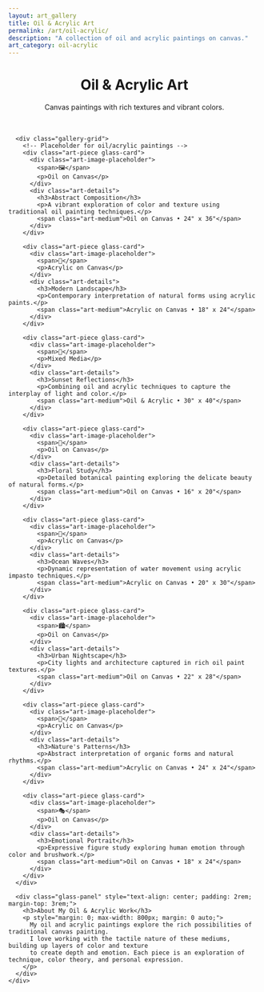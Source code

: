 ```yaml
---
layout: art_gallery
title: Oil & Acrylic Art
permalink: /art/oil-acrylic/
description: "A collection of oil and acrylic paintings on canvas."
art_category: oil-acrylic
---
```


<div class="main-content">
  <div class="glass-container container">
    <div class="glass-card">
      <header style="text-align: center; margin-bottom: 3rem;">
        <h1>Oil & Acrylic Art</h1>
        <p>Canvas paintings with rich textures and vibrant colors.</p>
      </header>

      <div class="gallery-grid">
        <!-- Placeholder for oil/acrylic paintings -->
        <div class="art-piece glass-card">
          <div class="art-image-placeholder">
            <span>🖼️</span>
            <p>Oil on Canvas</p>
          </div>
          <div class="art-details">
            <h3>Abstract Composition</h3>
            <p>A vibrant exploration of color and texture using traditional oil painting techniques.</p>
            <span class="art-medium">Oil on Canvas • 24" x 36"</span>
          </div>
        </div>

        <div class="art-piece glass-card">
          <div class="art-image-placeholder">
            <span>🎨</span>
            <p>Acrylic on Canvas</p>
          </div>
          <div class="art-details">
            <h3>Modern Landscape</h3>
            <p>Contemporary interpretation of natural forms using acrylic paints.</p>
            <span class="art-medium">Acrylic on Canvas • 18" x 24"</span>
          </div>
        </div>

        <div class="art-piece glass-card">
          <div class="art-image-placeholder">
            <span>🌅</span>
            <p>Mixed Media</p>
          </div>
          <div class="art-details">
            <h3>Sunset Reflections</h3>
            <p>Combining oil and acrylic techniques to capture the interplay of light and color.</p>
            <span class="art-medium">Oil & Acrylic • 30" x 40"</span>
          </div>
        </div>

        <div class="art-piece glass-card">
          <div class="art-image-placeholder">
            <span>🌸</span>
            <p>Oil on Canvas</p>
          </div>
          <div class="art-details">
            <h3>Floral Study</h3>
            <p>Detailed botanical painting exploring the delicate beauty of natural forms.</p>
            <span class="art-medium">Oil on Canvas • 16" x 20"</span>
          </div>
        </div>

        <div class="art-piece glass-card">
          <div class="art-image-placeholder">
            <span>🌊</span>
            <p>Acrylic on Canvas</p>
          </div>
          <div class="art-details">
            <h3>Ocean Waves</h3>
            <p>Dynamic representation of water movement using acrylic impasto techniques.</p>
            <span class="art-medium">Acrylic on Canvas • 20" x 30"</span>
          </div>
        </div>

        <div class="art-piece glass-card">
          <div class="art-image-placeholder">
            <span>🏙️</span>
            <p>Oil on Canvas</p>
          </div>
          <div class="art-details">
            <h3>Urban Nightscape</h3>
            <p>City lights and architecture captured in rich oil paint textures.</p>
            <span class="art-medium">Oil on Canvas • 22" x 28"</span>
          </div>
        </div>

        <div class="art-piece glass-card">
          <div class="art-image-placeholder">
            <span>🌿</span>
            <p>Acrylic on Canvas</p>
          </div>
          <div class="art-details">
            <h3>Nature's Patterns</h3>
            <p>Abstract interpretation of organic forms and natural rhythms.</p>
            <span class="art-medium">Acrylic on Canvas • 24" x 24"</span>
          </div>
        </div>

        <div class="art-piece glass-card">
          <div class="art-image-placeholder">
            <span>🎭</span>
            <p>Oil on Canvas</p>
          </div>
          <div class="art-details">
            <h3>Emotional Portrait</h3>
            <p>Expressive figure study exploring human emotion through color and brushwork.</p>
            <span class="art-medium">Oil on Canvas • 18" x 24"</span>
          </div>
        </div>
      </div>

      <div class="glass-panel" style="text-align: center; padding: 2rem; margin-top: 3rem;">
        <h3>About My Oil & Acrylic Work</h3>
        <p style="margin: 0; max-width: 800px; margin: 0 auto;">
          My oil and acrylic paintings explore the rich possibilities of traditional canvas painting. 
          I love working with the tactile nature of these mediums, building up layers of color and texture 
          to create depth and emotion. Each piece is an exploration of technique, color theory, and personal expression.
        </p>
      </div>
    </div>
  </div>
</div>

<style>
.art-image-placeholder {
  width: 100%;
  height: 250px;
  background: linear-gradient(135deg, var(--theme-accent), var(--theme-accent-secondary));
  display: flex;
  flex-direction: column;
  align-items: center;
  justify-content: center;
  color: white;
  border-radius: 12px;
  margin-bottom: 1rem;
}

.art-image-placeholder span {
  font-size: 4rem;
  margin-bottom: 0.5rem;
}

.art-image-placeholder p {
  font-size: 1rem;
  margin: 0;
  opacity: 0.9;
}

.art-details h3 {
  color: var(--text-primary);
  margin: 0 0 0.5rem 0;
  font-size: 1.2rem;
}

.art-details p {
  color: var(--text-secondary);
  margin: 0 0 1rem 0;
  line-height: 1.5;
}

.art-medium {
  background: var(--glass-bg-medium);
  color: var(--theme-accent);
  padding: 0.5rem 0.75rem;
  border-radius: 6px;
  font-size: 0.9rem;
  font-weight: 500;
}

.gallery-grid {
  display: grid;
  grid-template-columns: repeat(auto-fit, minmax(300px, 1fr));
  gap: 2rem;
  margin-bottom: 2rem;
}

.art-piece {
  transition: all 0.3s cubic-bezier(0.4, 0, 0.2, 1);
  cursor: pointer;
}

.art-piece:hover {
  transform: translateY(-5px);
  box-shadow: 0 12px 30px rgba(0, 0, 0, 0.2);
}

@media (max-width: 768px) {
  .gallery-grid {
    grid-template-columns: 1fr;
    gap: 1.5rem;
  }
  
  .art-image-placeholder {
    height: 200px;
  }
  
  .art-image-placeholder span {
    font-size: 3rem;
  }
}
</style> 